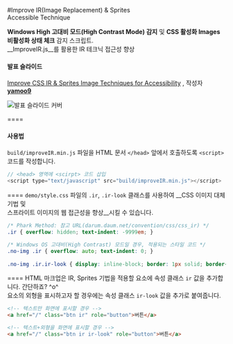 #Improve IR(Image Replacement) & Sprites<br>Accessible Technique

__Windows High 고대비 모드(High Contrast Mode) 감지__ 및 **CSS 활성화 Images 비활성화 상태 체크** 감지 스크립트.<br>
__ImproveIR.js__를 활용한 IR 테크닉 접근성 향상

#### 발표 슬라이드

<p><a href="//www.slideshare.net/jeehoon/1209-10-2014" title="Improve CSS IR &amp; Sprites Image Techniques for Accessibility" target="_blank">Improve CSS IR &amp; Sprites Image Techniques for Accessibility</a> </strong>, 작성자 <strong><a href="//www.slideshare.net/jeehoon" target="_blank">yamoo9</a></strong></p>

![발표 슬라이드 커버](http://image.slidesharecdn.com/css-irspritesaccessiblesolutionimproveir-141208181643-conversion-gate02/95/improve-css-ir-sprites-image-techniques-for-accessibility-1-638.jpg "Improve CSS IR & Sprites Image Techniques for Accessibility 발표 슬라이드 커버")

====

#### 사용법

`build/improveIR.min.js` 파일을 HTML 문서 `</head>` 앞에서 호출하도록 `<script>` 코드를 작성합니다.

```javascript
// <head> 영역에 <scirpt> 코드 삽입
<script type="text/javascript" src="build/improveIR.min.js"></script>
```
====
`demo/style.css` 파일의 `.ir`, `.ir-look` 클래스를 사용하여 __CSS 이미지 대체 기법 및<br>
스프라이트 이미지의 웹 접근성을 향상__시킬 수 있습니다.

```css
/* Phark Method: 참고 URL(darum.daum.net/convention/css/css_ir) */
.ir { overflow: hidden; text-indent: -9999em; }

/* Windows OS 고대비(High Contrast) 모드일 경우, 적용되는 스타일 코드 */
.no-img .ir { overflow: auto; text-indent: 0; }
  
.no-img .ir.ir-look { display: inline-block; border: 1px solid; border-radius: 4px; }
```
====
HTML 마크업은 IR, Sprites 기법을 적용할 요소에 속성 클래스 `ir` 값을 추가합니다. 간단하죠? ^o^<br>
요소의 외형을 표시하고자 할 경우에는 속성 클래스 `ir-look` 값을 추가로 붙여줍니다.

```html
<!-- 텍스트만 화면에 표시할 경우 -->
<a href="/" class="btn ir" role="button">버튼</a>

<!-- 텍스트+외형을 화면에 표시할 경우 -->
<a href="/" class="btn ir ir-look" role="button">버튼</a>
```
